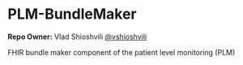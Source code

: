 # PLM-BundleMaker

**Repo Owner:** Vlad Shioshvili [@vshioshvili](https://github.com/vshioshvili)

FHIR bundle maker component of the patient level monitoring (PLM)
